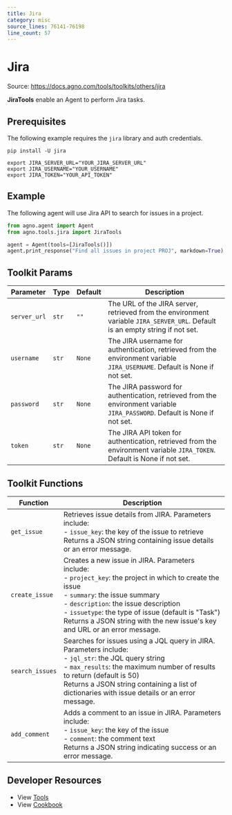 ```yaml
---
title: Jira
category: misc
source_lines: 76141-76198
line_count: 57
---
```


# Jira
Source: https://docs.agno.com/tools/toolkits/others/jira



**JiraTools** enable an Agent to perform Jira tasks.

## Prerequisites

The following example requires the `jira` library and auth credentials.

```shell
pip install -U jira
```

```shell
export JIRA_SERVER_URL="YOUR_JIRA_SERVER_URL"
export JIRA_USERNAME="YOUR_USERNAME"
export JIRA_TOKEN="YOUR_API_TOKEN"
```

## Example

The following agent will use Jira API to search for issues in a project.

```python cookbook/tools/jira_tools.py
from agno.agent import Agent
from agno.tools.jira import JiraTools

agent = Agent(tools=[JiraTools()])
agent.print_response("Find all issues in project PROJ", markdown=True)
```

## Toolkit Params

| Parameter    | Type  | Default | Description                                                                                                                   |
| ------------ | ----- | ------- | ----------------------------------------------------------------------------------------------------------------------------- |
| `server_url` | `str` | `""`    | The URL of the JIRA server, retrieved from the environment variable `JIRA_SERVER_URL`. Default is an empty string if not set. |
| `username`   | `str` | `None`  | The JIRA username for authentication, retrieved from the environment variable `JIRA_USERNAME`. Default is None if not set.    |
| `password`   | `str` | `None`  | The JIRA password for authentication, retrieved from the environment variable `JIRA_PASSWORD`. Default is None if not set.    |
| `token`      | `str` | `None`  | The JIRA API token for authentication, retrieved from the environment variable `JIRA_TOKEN`. Default is None if not set.      |

## Toolkit Functions

| Function        | Description                                                                                                                                                                                                                                                                                                                                |
| --------------- | ------------------------------------------------------------------------------------------------------------------------------------------------------------------------------------------------------------------------------------------------------------------------------------------------------------------------------------------ |
| `get_issue`     | Retrieves issue details from JIRA. Parameters include:<br />- `issue_key`: the key of the issue to retrieve<br />Returns a JSON string containing issue details or an error message.                                                                                                                                                       |
| `create_issue`  | Creates a new issue in JIRA. Parameters include:<br />- `project_key`: the project in which to create the issue<br />- `summary`: the issue summary<br />- `description`: the issue description<br />- `issuetype`: the type of issue (default is "Task")<br />Returns a JSON string with the new issue's key and URL or an error message. |
| `search_issues` | Searches for issues using a JQL query in JIRA. Parameters include:<br />- `jql_str`: the JQL query string<br />- `max_results`: the maximum number of results to return (default is 50)<br />Returns a JSON string containing a list of dictionaries with issue details or an error message.                                               |
| `add_comment`   | Adds a comment to an issue in JIRA. Parameters include:<br />- `issue_key`: the key of the issue<br />- `comment`: the comment text<br />Returns a JSON string indicating success or an error message.                                                                                                                                     |

## Developer Resources

* View [Tools](https://github.com/agno-agi/agno/blob/main/libs/agno/agno/tools/jira.py)
* View [Cookbook](https://github.com/agno-agi/agno/blob/main/cookbook/tools/jira_tools.py)



